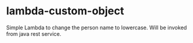 # lambda-custom-object
Simple Lambda to change the person name to lowercase. Will be invoked from java rest service.
